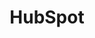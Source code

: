 ---
title: HubSpot
permalink: /integrations/saas/testing/
keywords: salesforce, integration, schema, etl salesforce, salesforce etl, salesforce schema
summary: "Connections instructions, replication info, and schema details for Stitch's Salesforce integration."
layout: general

toc: false

sections:
  - content: |
      <table class="table-snapshot table-hover">
      <tr>
      <td align="right" width="23%; fixed">
      <strong>Latest version</strong>:
      </td>
      <td>
      2.0
      </td>
      <td align="right" width="23%; fixed">
      <strong>Supported by</strong>:
      </td>
      <td>
      Stitch
      </td>
      </tr>
      <tr>
      <td align="right" width="23%; fixed">
      <strong>Stitch plan</strong>:
      </td>
      <td>
      Standard
      </td>
      <td align="right" width="23%; fixed">
      <strong>Singer repository</strong>:
      </td>
      <td>
      <a href="https://github.com/singer-io/tap-hubspot">HubSpot repository</a>
      </td>
      </tr>
      </table>

      HubSpot is inbound marketing and sales software.

  - title: "Version release and deprecation"
    anchor: "version-release-deprecation"
    content: |
      <table class="attribute-list">
      <tr>
      <td align="right">
      <strong>Version</strong>
      </td>
      <td>
      <strong>Status</strong>
      </td>
      <td>
      <strong>Release</strong>
      </td>
      <td>
      <strong>Deprecation</strong>
      </td>
      <td>
      <strong>Sunset</strong>
      </td>
      </tr>
      <tr>
      <td align="right">
      <strong>v2 (latest)</strong>
      </td>
      <td>
      Released
      </td>
      <td>
      May 30, 2018
      </td>
      <td>
      -
      </td>
      <td>
      -
      </td>
      </tr>
      <tr>
      <td align="right">
      <strong>v1</strong>
      </td>
      <td>
      Deprecated
      </td>
      <td>
      August 22, 2017
      </td>
      <td>
      September 1, 2018
      </td>
      <td>
      -
      </td>
      </tr>
      <tr>
      <td align="right">
      <strong>v01-03-2017</strong>
      </td>
      <td>
      Sunset
      </td>
      <td>
      March 1, 2017
      </td>
      <td>
      November 22, 2017
      </td>
      <td>
      February 1, 2018
      </td>
      </tr>
      </table>

  - title: "Version comparison"
    anchor: "version-comparison"
    content: |
      In this section:

        - Features
        - Available data

    subsections:        
      - title: "Features"
        anchor: "features"
        content: |
          {% include misc/icons.html %}

          A comparison of Stitch features across all HubSpot versions:

          <table class="attribute-list">
          <tr>
          <td align="right" width="35%; fixed">
          <strong>Feature</strong>
          </td>
          <td width="25%; fixed">
          <strong>v2 (latest)</strong>
          </td>
          <td>
          <strong>v1</strong>
          </td>
          <td>
          <strong>v01-03-2017</strong>
          </td>
          </tr>
          <tr>
          <td align="right">
          <strong>
          Table selection
          </strong>
          </td>
          <td>
          {{ supported }}
          </td>
          <td>
          {{ supported }}
          </td>
          <td>
          {{ not-supported }}
          </td>
          </tr>
          <tr>
          <td align="right">
          <strong>
          Column selection
          </strong>
          </td>
          <td>
          {{ supported }}
          </td>
          <td>
          {{ not-supported }}
          </td>
          <td>
          {{ not-supported }}
          </td>
          </tr>
          <tr>
          <td align="right">
          <strong>
          Scheduling
          </strong>
          </td>
          <td>
          {{ supported }}
          </td>
          <td>
          {{ supported }}
          </td>
          <td>
          {{ supported }}
          </td>
          </tr>
          <tr>
          <td align="right">
          <strong>
          Configurable methods
          </strong>
          </td>
          <td>
          {{ not-supported }}
          </td>
          <td>
          {{ not-supported }}
          </td>
          <td>
          {{ not-supported }}
          </td>
          </tr>
          <tr>
          <td align="right">
          <strong>
          Resets
          </strong>
          </td>
          <td>
          {{ supported }}
          </td>
          <td>
          {{ supported }}
          </td>
          <td>
          {{ supported }}
          </td>
          </tr>
          <tr>
          <td align="right">
          <strong>
          On-demand replication
          </strong>
          </td>
          <td>
          {{ supported }}
          </td>
          <td>
          {{ not-supported }}
          </td>
          <td>
          {{ not-supported }}
          </td>
          </tr>
          <tr>
          <td align="right">
          <strong>
          Extraction Logs
          </strong>
          </td>
          <td>
          {{ supported }}
          </td>
          <td>
          {{ supported }}
          </td>
          <td>
          {{ supported }}
          </td>
          </tr>
          <tr>
          <td align="right">
          <strong>
          Loading Reports
          </strong>
          </td>
          <td>
          {{ supported }}
          </td>
          <td>
          {{ supported }}
          </td>
          <td>
          {{ not-supported }}
          </td>
          </tr>
          <tr>
          <td align="right">
          <strong>
          API availability
          </strong>
          </td>
          <td>
          {{ supported }}
          </td>
          <td>
          {{ not-supported }}
          </td>
          <td>
          {{ not-supported }}
          </td>
          </tr>
          </table>

      - title: "Available data comparison"
        anchor: "available-data-comparison"
        content: |
          A comparison of all available data across all HubSpot versions. Clicking the link in the **[version] table** column will open the schema documentation for the table.

          <table class="attribute-list">
             <tbody>
                <tr class="c13">
                   <td class="c52 c36" colspan="1" rowspan="1">
                      <strong>Object</strong>
                   </td>
                   <td class="c17 c36" colspan="1" rowspan="1">
                      <strong>v2 table</strong>
                   </td>
                   <td class="c30 c36" colspan="1" rowspan="1">
                      <strong>v1 table</strong>
                   </td>
                   <td class="c17 c36" colspan="1" rowspan="1">
                      <strong>v01-03-2017 table</strong>
                   </td>
                </tr>
                <tr class="c13">
                   <td class="c52" colspan="1" rowspan="1">
                      <strong>Campaign</strong>
                   </td>
                   <td class="c17" colspan="1" rowspan="1">
                      campaigns
                   </td>
                   <td class="c30" colspan="1" rowspan="1">
                      campaigns
                   </td>
                   <td class="c17" colspan="1" rowspan="1">
                      campaigns
                   </td>
                </tr>
                <tr class="c13">
                   <td class="c52 c29" colspan="1" rowspan="1">
                      <strong>Company</strong>
                   </td>
                   <td class="c10" colspan="1" rowspan="1">
                      companies
                   </td>
                   <td class="c29 c30" colspan="1" rowspan="1">
                      companies
                   </td>
                   <td class="c10" colspan="1" rowspan="1">
                      companies
                   </td>
                </tr>
                <tr class="c13">
                   <td class="c52" colspan="1" rowspan="1">
                      <strong>Contact list</strong>
                   </td>
                   <td class="c17" colspan="1" rowspan="1">
                      contact_lists
                   </td>
                   <td class="c30" colspan="1" rowspan="1">
                      contact_lists
                   </td>
                   <td class="c17" colspan="1" rowspan="1">
                      contact_lists
                   </td>
                </tr>
                <tr class="c13">
                   <td class="c52 c29" colspan="1" rowspan="1">
                      <strong>Contact by company</strong>
                   </td>
                   <td class="c10" colspan="1" rowspan="1">
                      contacts_by_company
                   </td>
                   <td class="c30 c29" colspan="1" rowspan="1">
                      contacts_by_company
                   </td>
                   <td class="c10" colspan="1" rowspan="1">
                      {{ not-supported }}
                   </td>
                </tr>
                <tr class="c13">
                   <td class="c52" colspan="1" rowspan="1">
                      <strong>Deal pipeline</strong>
                   </td>
                   <td class="c30" colspan="1" rowspan="1">
                      deal_pipelines
                   </td>
                   <td class="c30" colspan="1" rowspan="1">
                      deal_pipelines
                   </td>
                   <td class="c17" colspan="1" rowspan="1">
                      {{ not-supported }}
                   </td>
                </tr>
                <tr class="c13">
                   <td class="c52 c29" colspan="1" rowspan="1">
                      <strong>Deal</strong>
                   </td>
                   <td class="c10" colspan="1" rowspan="1">
                      deals
                   </td>
                   <td class="c10" colspan="1" rowspan="1">
                      deals
                   </td>
                   <td class="c10" colspan="1" rowspan="1">
                      deals
                   </td>
                </tr>
                <tr class="c13">
                   <td class="c52" colspan="1" rowspan="1">
                      <strong>Email event</strong>
                   </td>
                   <td class="c17" colspan="1" rowspan="1">
                      email_events
                   </td>
                   <td class="c30" colspan="1" rowspan="1">
                      email_events
                   </td>
                   <td class="c17" colspan="1" rowspan="1">
                      email_events
                   </td>
                </tr>
                <tr class="c13">
                   <td class="c52 c29" colspan="1" rowspan="1">
                      <strong>Engagement</strong>
                   </td>
                   <td class="c10" colspan="1" rowspan="1">
                      engagements
                   </td>
                   <td class="c30 c29" colspan="1" rowspan="1">
                      engagements
                   </td>
                   <td class="c10" colspan="1" rowspan="1">
                      engagements
                   </td>
                </tr>
                <tr class="c13">
                   <td class="c52" colspan="1" rowspan="1">
                      <strong>Form</strong>
                   </td>
                   <td class="c17" colspan="1" rowspan="1">
                      forms
                   </td>
                   <td class="c30" colspan="1" rowspan="1">
                      forms
                   </td>
                   <td class="c17" colspan="1" rowspan="1">
                      forms
                   </td>
                </tr>
                <tr class="c13">
                   <td class="c52 c29" colspan="1" rowspan="1">
                      <strong>Keyword</strong>
                   </td>
                   <td class="c10" colspan="1" rowspan="1">
                      {{ not-supported }}
                   </td>
                   <td class="c30 c29" colspan="1" rowspan="1">
                      {{ not-supported }}
                   </td>
                   <td class="c10" colspan="1" rowspan="1">
                      keywords
                   </td>
                </tr>
                <tr class="c13">
                   <td class="c52" colspan="1" rowspan="1">
                      <strong>Owner</strong>
                   </td>
                   <td class="c17" colspan="1" rowspan="1">
                      owners
                   </td>
                   <td class="c30" colspan="1" rowspan="1">
                      owners
                   </td>
                   <td class="c17" colspan="1" rowspan="1">
                      owners
                   </td>
                </tr>
                <tr class="c13">
                   <td class="c52 c29" colspan="1" rowspan="1">
                      <strong>Subscription change</strong>
                   </td>
                   <td class="c10" colspan="1" rowspan="1">
                      subscription_changes
                   </td>
                   <td class="c30 c29" colspan="1" rowspan="1">
                      subscription_changes
                   </td>
                   <td class="c10" colspan="1" rowspan="1">
                      subscription_changes
                   </td>
                </tr>
                <tr class="c13">
                   <td class="c52 c15" colspan="1" rowspan="1">
                      <strong>Workflow</strong>
                   </td>
                   <td class="c17 c15" colspan="1" rowspan="1">
                      workflows
                   </td>
                   <td class="c30 c15" colspan="1" rowspan="1">
                      {{ not-supported }}
                   </td>
                   <td class="c17 c15" colspan="1" rowspan="1">
                      workflows
                   </td>
                </tr>
             </tbody>
          </table>

  - title: "Changelog"
    anchor: "changelog"
    content: |
      Stay in the loop on updates to the HubSpot integration by following the changelog.
---